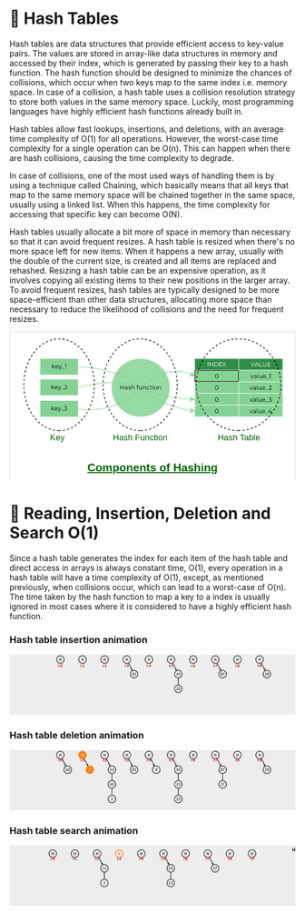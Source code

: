 # :bookmark_tabs: Hash Tables

Hash tables are data structures that provide efficient access to key-value pairs. The values are stored in array-like data structures in memory and accessed by their index, which is generated by passing their key to a hash function. The hash function should be designed to minimize the chances of collisions, which occur when two keys map to the same index i.e. memory space. In case of a collision, a hash table uses a collision resolution strategy to store both values in the same memory space. Luckily, most programming languages have highly efficient hash functions already built in.

Hash tables allow fast lookups, insertions, and deletions, with an average time complexity of O(1) for all operations. However, the worst-case time complexity for a single operation can be O(n). This can happen when there are hash collisions, causing the time complexity to degrade.

In case of collisions, one of the most used ways of handling them is by using a technique called Chaining, which basically means that all keys that map to the same memory space will be chained together in the same space, usually using a linked list. When this happens, the time complexity for accessing that specific key can become O(N).

Hash tables usually allocate a bit more of space in memory than necessary so that it can avoid frequent resizes. A hash table is resized when there's no more space left for new items. When it happens a new array, usually with the double of the current size, is created and all items are replaced and rehashed. Resizing a hash table can be an expensive operation, as it involves copying all existing items to their new positions in the larger array. To avoid frequent resizes, hash tables are typically designed to be more space-efficient than other data structures, allocating more space than necessary to reduce the likelihood of collisions and the need for frequent resizes.

![alt text](../../extras/images/hash-table.png)

# :bookmark_tabs: Reading, Insertion, Deletion and Search O(1)

Since a hash table generates the index for each item of the hash table and direct access in arrays is always constant time, O(1), every operation in a hash table will have a time complexity of O(1), except, as mentioned previously, when collisions occur, which can lead to a worst-case of O(n). The time taken by the hash function to map a key to a index is usually ignored in most cases where it is considered to have a highly efficient hash function.

### Hash table insertion animation
![alt text](../../extras/images/hash-table-insertion.gif)

### Hash table deletion animation
![alt text](../../extras/images/hash-table-deletion.gif)

### Hash table search animation
![alt text](../../extras/images/hash-table-search.gif)